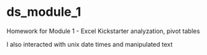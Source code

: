 # ds_module_1
Homework for Module 1 - Excel
Kickstarter analyzation, pivot tables

I also interacted with unix date times and manipulated text
